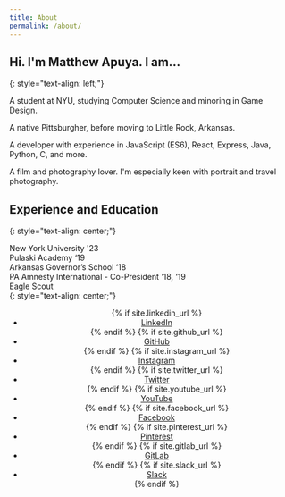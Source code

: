```yaml
---
title: About
permalink: /about/
---
```

## **Hi. I'm Matthew Apuya. I am...**
{: style="text-align: left;"}

A student at NYU, studying Computer Science and minoring in Game Design.

A native Pittsburgher, before moving to Little Rock, Arkansas.

A developer with experience in JavaScript (ES6), React, Express, Java, Python, C, and more.

A film and photography lover. I'm especially keen with portrait and travel photography.

## **Experience and Education**
{: style="text-align: center;"}

New York University '23 <br>
​​Pulaski Academy ‘19 <br>
Arkansas Governor’s School ‘18 <br>
PA Amnesty International - Co-President ‘18, ‘19 <br>
​Eagle Scout <br>
{: style="text-align: center;"}

<section>
	<ul class="icons" style="text-align: center">
    	{% if site.linkedin_url %}
    	<li><a href="{{ site.linkedin_url }}" class="icon fa-linkedin" target="_blank"><span class="label">LinkedIn</span></a></li>
    	{% endif %}
    	{% if site.github_url %}
    	<li><a href="{{ site.github_url }}" class="icon fa-github" target="_blank"><span class="label">GitHub</span></a></li>
    	{% endif %}
    	{% if site.instagram_url %}
    	<li><a href="{{ site.instagram_url }}" class="icon fa-instagram" target="_blank"><span class="label">Instagram</span></a></li>
    	{% endif %}
    	{% if site.twitter_url %}
    	<li><a href="{{ site.twitter_url }}" class="icon fa-twitter" target="_blank"><span class="label">Twitter</span></a></li>
    	{% endif %}
    	{% if site.youtube_url %}
    	<li><a href="{{ site.youtube_url }}" class="icon fa-youtube-play" target="_blank"><span class="label">YouTube</span></a></li>
    	{% endif %}
    	{% if site.facebook_url %}
    	<li><a href="{{ site.facebook_url }}" class="icon fa-facebook" target="_blank"><span class="label">Facebook</span></a></li>
    	{% endif %}
    	{% if site.pinterest_url %}
    	<li><a href="{{ site.pinterest_url }}" class="icon fa-pinterest" target="_blank"><span class="label">Pinterest</span></a></li>
    	{% endif %}
    	{% if site.gitlab_url %}
    	<li><a href="{{ site.gitlab_url }}" class="icon fa-gitlab" target="_blank"><span class="label">GitLab</span></a></li>
    	{% endif %}
    	{% if site.slack_url %}
    	<li><a href="{{ site.slack_url }}" class="icon fa-slack" target="_blank"><span class="label">Slack</span></a></li>
    	{% endif %}
    </ul>
</section>
